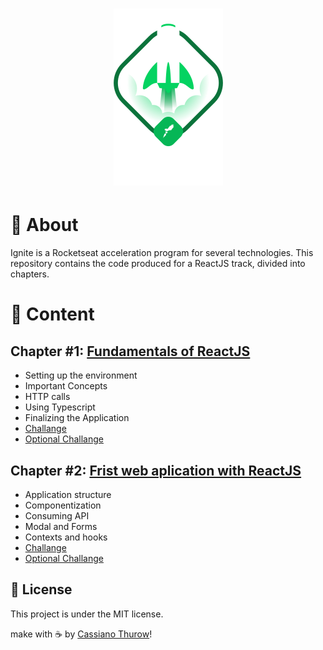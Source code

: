 <h1 align="center">
    <img alt="Ignite ReactJS" title="Ignite ReactJS" src="./.github/ignite.png" />
</h1>


# 🚀 About

Ignite is a Rocketseat acceleration program for several technologies. This repository contains the code produced for a ReactJS track, divided into chapters.

# 📑 Content

## Chapter #1: [Fundamentals of ReactJS](https://github.com/CassianoThurow/01-github-explorer)

- Setting up the environment
- Important Concepts
- HTTP calls
- Using Typescript
- Finalizing the Application
- [Challange](https://github.com/CassianoThurow/ignite-challenge01)
- [Optional Challange](https://github.com/CassianoThurow/ignitechallenge01-2)

## Chapter #2: [Frist web aplication with ReactJS](https://github.com/CassianoThurow/02-dtmoney)

- Application structure
- Componentization
- Consuming API
- Modal and Forms
- Contexts and hooks
- [Challange](https://github.com/CassianoThurow/ignite-challenge02)
- [Optional Challange](#)

## 📝 License

This project is under the MIT license.

make with ☕ by [Cassiano Thurow](https://www.linkedin.com/in/cassiano-thurow/)!
